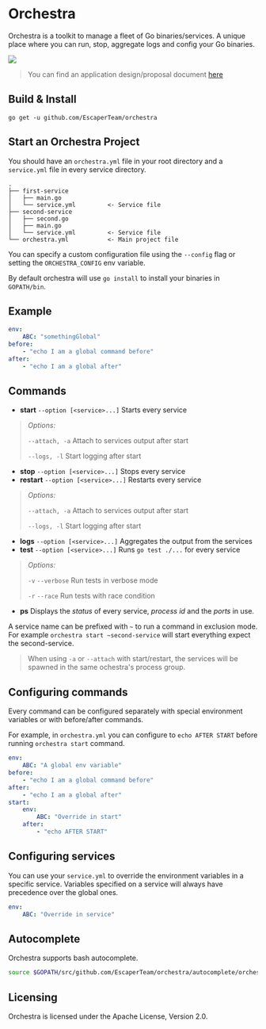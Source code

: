 Orchestra
======================================================
Orchestra is a toolkit to manage a fleet of Go binaries/services. A unique place where you can run, stop, aggregate logs and config your Go binaries.

![](https://cloud.githubusercontent.com/assets/3118335/6255612/4811c940-b7a9-11e4-8d06-966981de3926.png)

> You can find an application design/proposal document [here](https://github.com/vinceprignano/orchestra/blob/master/DESIGN.md)

Build & Install
---------------
`go get -u github.com/EscaperTeam/orchestra`

Start an Orchestra Project
--------------------------
You should have an `orchestra.yml` file in your root directory and a `service.yml` file in every service directory.

```
.
├── first-service
│   ├── main.go
│   └── service.yml			<- Service file
├── second-service
│   ├── second.go
│   ├── main.go
│   └── service.yml			<- Service file
└── orchestra.yml           <- Main project file
```

You can specify a custom configuration file using the `--config` flag or setting the `ORCHESTRA_CONFIG` env variable.

By default orchestra will use `go install` to install your binaries in `GOPATH/bin`.

## Example
```yaml
env:
    ABC: "somethingGlobal"
before:
    - "echo I am a global command before"
after:
    - "echo I am a global after"
```



Commands
--------
- **start** `--option [<service>...]` Starts every service
> _Options:_
> 
> `--attach, -a` Attach to services output after start
>
> `--logs, -l`	Start logging after start

- **stop** `--option [<service>...]` Stops every service
- **restart** `--option [<service>...]` Restarts every service
> _Options:_
> 
> `--attach, -a` Attach to services output after start
>
> `--logs, -l`	Start logging after start

- **logs** `--option [<service>...]` Aggregates the output from the services
- **test** `--option [<service>...]` Runs `go test ./...` for every service
> _Options:_
> 
> `-v` `--verbose` Run tests in verbose mode
>
> `-r` `--race` Run tests with race condition

- **ps** Displays the _status_ of every service, _process id_ and the _ports_ in use.

A service name can be prefixed with `~` to run a command in exclusion mode.
For example `orchestra start ~second-service` will start everything expect the second-service.

> When using `-a` or `--attach` with start/restart, the services will be spawned in the same ochestra's process group. 

## Configuring commands
Every command can be configured separately with special environment variables or with before/after commands.

For example, in `orchestra.yml` you can configure to `echo AFTER START` before running `orchestra start` command.

```yaml
env:
    ABC: "A global env variable"
before:
    - "echo I am a global command before"
after:
    - "echo I am a global after"
start:
    env:
    	ABC: "Override in start"
    after:
    	- "echo AFTER START"
```

## Configuring services
You can use your `service.yml` to override the environment variables in a specific service. Variables specified on a service will always have precedence over the global ones.

```yaml
env:
    ABC: "Override in service"
```

Autocomplete
------------
Orchestra supports bash autocomplete.
```sh
source $GOPATH/src/github.com/EscaperTeam/orchestra/autocomplete/orchestra
```

Licensing
---------
Orchestra is licensed under the Apache License, Version 2.0.

